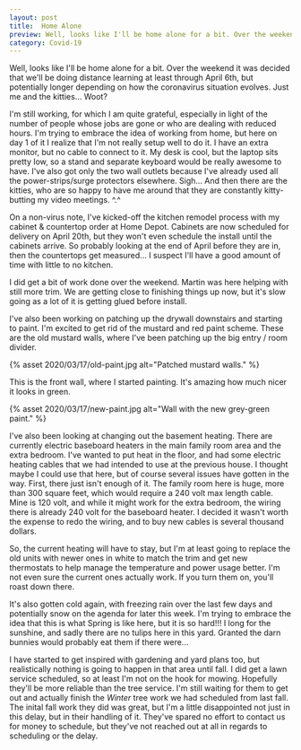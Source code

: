 ```yaml
---
layout: post
title:  Home Alone
preview: Well, looks like I'll be home alone for a bit. Over the weekend it was decided that we'll be doing distance learning at least through April 6th, but potentially longer depending on how the coronavirus situation evolves. Just me and the kitties... Woot?
category: Covid-19
---
```


Well, looks like I'll be home alone for a bit. Over the weekend it was decided that we'll be doing distance learning at least through April 6th, but potentially longer depending on how the coronavirus situation evolves. Just me and the kitties... Woot?

I'm still working, for which I am quite grateful, especially in light of the number of people whose jobs are gone or who are dealing with reduced hours. I'm trying to embrace the idea of working from home, but here on day 1 of it I realize that I'm not really setup well to do it. I have an extra monitor, but no cable to connect to it. My desk is cool, but the laptop sits pretty low, so a stand and separate keyboard would be really awesome to have. I've also got only the two wall outlets because I've already used all the power-strips/surge protectors elsewhere. Sigh...  And then there are the kitties, who are so happy to have me around that they are constantly kitty-butting my video meetings. ^.^

On a non-virus note, I've kicked-off the kitchen remodel process with my cabinet & countertop order at Home Depot. Cabinets are now scheduled for delivery on April 20th, but they won't even schedule the install until the cabinets arrive. So probably looking at the end of April before they are in, then the countertops get measured... I suspect I'll have a good amount of time with little to no kitchen. 

I did get a bit of work done over the weekend. Martin was here helping with still more trim. We are getting close to finishing things up now, but it's slow going as a lot of it is getting glued before install. 

I've also been working on patching up the drywall downstairs and starting to paint. I'm excited to get rid of the mustard and red paint scheme. These are the old mustard walls, where I've been patching up the big entry / room divider.

{% asset 2020/03/17/old-paint.jpg alt="Patched mustard walls." %}

This is the front wall, where I started painting. It's amazing how much nicer it looks in green.

{% asset 2020/03/17/new-paint.jpg alt="Wall with the new grey-green paint." %}

I've also been looking at changing out the basement heating. There are currently electric baseboard heaters in the main family room area and the extra bedroom. I've wanted to put heat in the floor, and had some electric heating cables that we had intended to use at the previous house. I thought maybe I could use that here, but of course several issues have gotten in the way. First, there just isn't enough of it. The family room here is huge, more than 300 square feet, which would require a 240 volt max length cable. Mine is 120 volt, and while it might work for the extra bedroom, the wiring there is already 240 volt for the baseboard heater. I decided it wasn't worth the expense to redo the wiring, and to buy new cables is several thousand dollars. 

So, the current heating will have to stay, but I'm at least going to replace the old units with newer ones in white to match the trim and get new thermostats to help manage the temperature and power usage better. I'm not even sure the current ones actually work. If you turn them on, you'll roast down there.

It's also gotten cold again, with freezing rain over the last few days and potentially snow on the agenda for later this week. I'm trying to embrace the idea that this is what Spring is like here, but it is so hard!!! I long for the sunshine, and sadly there are no tulips here in this yard. Granted the darn bunnies would probably eat them if there were...

I have started to get inspired with gardening and yard plans too, but realistically nothing is going to happen in that area until fall. I did get a lawn service scheduled, so at least I'm not on the hook for mowing. Hopefully they'll be more reliable than the tree service. I'm still waiting for them to get out and actually finish the *Winter* tree work we had scheduled from last fall. The inital fall work they did was great, but I'm a little disappointed not just in this delay, but in their handling of it. They've spared no effort to contact us for money to schedule, but they've not reached out at all in regards to scheduling or the delay. 